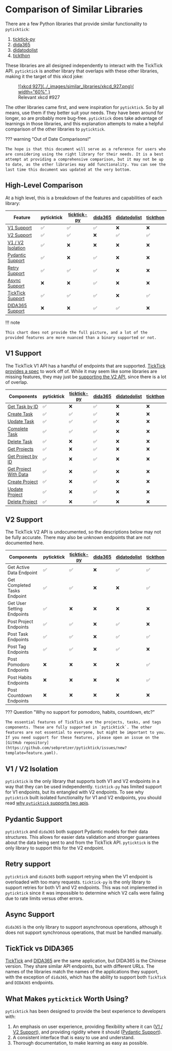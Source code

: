 # Comparison of Similar Libraries

There are a few Python libraries that provide similar functionality to `pyticktick`:

1. [ticktick-py](https://lazeroffmichael.github.io/ticktick-py/)
1. [dida365](https://cyfine.github.io/TickTick-Dida365-API-Client/)
1. [didatodolist](https://github.com/GalaxyXieyu/dida_api)
1. [tickthon](https://github.com/anggelomos/tickthon)

These libraries are all designed independently to interact with the TickTick API. `pyticktick` is another library that overlaps with these other libraries, making it the target of this xkcd joke:

<figure markdown="span">
    <a href="https://xkcd.com/927/">
        ![xkcd 927](../_images/similar_libraries/xkcd_927.png){ width="60%" }
    </a>
    <figcaption>Relevant xkcd #927</figcaption>
</figure>

The other libraries came first, and were inspiration for `pyticktick`. So by all means, use them if they better suit your needs. They have been around for longer, so are probably more bug-free. `pyticktick` does take advantage of learnings in those libraries, and this explanation attempts to make a helpful comparison of the other libraries to `pyticktick`.

??? warning "Out of Date Comparisons!"

    The hope is that this document will serve as a reference for users who are considering using the right library for their needs. It is a best attempt at providing a comprehensive comparison, but it may not be up to date, as the other libraries may add functionality. You can see the last time this document was updated at the very bottom.

## High-Level Comparison

At a high level, this is a breakdown of the features and capabilities of each library:

| Feature                                  | pyticktick         | [ticktick-py](https://lazeroffmichael.github.io/ticktick-py/) | [dida365](https://cyfine.github.io/TickTick-Dida365-API-Client/) | [didatodolist](https://github.com/GalaxyXieyu/dida_api) | [tickthon](https://github.com/anggelomos/tickthon) |
| ---------------------------------------- | ------------------ | ------------------------------------------------------------- | ---------------------------------------------------------------- | ------------------------------------------------------- | -------------------------------------------------- |
| [V1 Support](#v1-support)                | :white_check_mark: | :white_check_mark:                                            | :white_check_mark:                                               | :x:                                                     | :x:                                                |
| [V2 Support](#v2-support)                | :white_check_mark: | :white_check_mark:                                            | :x:                                                              | :white_check_mark:                                      | :white_check_mark:                                 |
| [V1 / V2 Isolation](#v1-v2-isolation)    | :white_check_mark: | :x:                                                           | :x:                                                              | :x:                                                     | :x:                                                |
| [Pydantic Support](#pydantic-support)    | :white_check_mark: | :x:                                                           | :white_check_mark:                                               | :x:                                                     | :x:                                                |
| [Retry Support](#retry-support)          | :white_check_mark: | :white_check_mark:                                            | :white_check_mark:                                               | :x:                                                     | :x:                                                |
| [Async Support](#async-support)          | :x:                | :x:                                                           | :white_check_mark:                                               | :x:                                                     | :x:                                                |
| [TickTick Support](#ticktick-vs-dida365) | :white_check_mark: | :white_check_mark:                                            | :white_check_mark:                                               | :x:                                                     | :white_check_mark:                                 |
| [DIDA365 Support](#ticktick-vs-dida365)  | :x:                | :x:                                                           | :white_check_mark:                                               | :white_check_mark:                                      | :x:                                                |

!!! note

    This chart does not provide the full picture, and a lot of the provided features are more nuanced than a binary supported or not.

## V1 Support

The TickTick V1 API has a handful of endpoints that are supported. [TickTick provides a spec](https://developer.ticktick.com/docs/index.html#/openapi?id=api-reference) to work off of. While it may seem like some libraries are missing features, they may just be [supporting the V2 API](#v2-support), since there is a lot of overlap.

| Components                                                                                                      | pyticktick         | [ticktick-py](https://lazeroffmichael.github.io/ticktick-py/) | [dida365](https://cyfine.github.io/TickTick-Dida365-API-Client/) | [didatodolist](https://github.com/GalaxyXieyu/dida_api) | [tickthon](https://github.com/anggelomos/tickthon) |
| --------------------------------------------------------------------------------------------------------------- | ------------------ | ------------------------------------------------------------- | ---------------------------------------------------------------- | ------------------------------------------------------- | -------------------------------------------------- |
| [Get Task by ID](https://developer.ticktick.com/docs/index.html#/openapi?id=get-task-by-project-id-and-task-id) | :white_check_mark: | :x:                                                           | :white_check_mark:                                               | :x:                                                     | :x:                                                |
| [Create Task](https://developer.ticktick.com/docs/index.html#/openapi?id=create-task)                           | :white_check_mark: | :white_check_mark:                                            | :white_check_mark:                                               | :x:                                                     | :x:                                                |
| [Update Task](https://developer.ticktick.com/docs/index.html#/openapi?id=update-task)                           | :white_check_mark: | :white_check_mark:                                            | :white_check_mark:                                               | :x:                                                     | :x:                                                |
| [Complete Task](https://developer.ticktick.com/docs/index.html#/openapi?id=complete-task)                       | :white_check_mark: | :white_check_mark:                                            | :white_check_mark:                                               | :x:                                                     | :x:                                                |
| [Delete Task](https://developer.ticktick.com/docs/index.html#/openapi?id=delete-task)                           | :white_check_mark: | :x:                                                           | :white_check_mark:                                               | :x:                                                     | :x:                                                |
| [Get Projects](https://developer.ticktick.com/docs/index.html#/openapi?id=get-user-project)                     | :white_check_mark: | :x:                                                           | :white_check_mark:                                               | :x:                                                     | :x:                                                |
| [Get Project by ID](https://developer.ticktick.com/docs/index.html#/openapi?id=get-project-by-id)               | :white_check_mark: | :x:                                                           | :white_check_mark:                                               | :x:                                                     | :x:                                                |
| [Get Project With Data](https://developer.ticktick.com/docs/index.html#/openapi?id=get-project-with-data)       | :white_check_mark: | :x:                                                           | :white_check_mark:                                               | :x:                                                     | :x:                                                |
| [Create Project](https://developer.ticktick.com/docs/index.html#/openapi?id=create-project)                     | :white_check_mark: | :x:                                                           | :white_check_mark:                                               | :x:                                                     | :x:                                                |
| [Update Project](https://developer.ticktick.com/docs/index.html#/openapi?id=update-project)                     | :white_check_mark: | :x:                                                           | :white_check_mark:                                               | :x:                                                     | :x:                                                |
| [Delete Project](https://developer.ticktick.com/docs/index.html#/openapi?id=delete-project)                     | :white_check_mark: | :x:                                                           | :white_check_mark:                                               | :x:                                                     | :x:                                                |

## V2 Support

The TickTick V2 API is undocumented, so the descriptions below may not be fully accurate. There may also be unknown endpoints that are not documented here.

| Components                   | pyticktick         | [ticktick-py](https://lazeroffmichael.github.io/ticktick-py/) | [dida365](https://cyfine.github.io/TickTick-Dida365-API-Client/) | [didatodolist](https://github.com/GalaxyXieyu/dida_api) | [tickthon](https://github.com/anggelomos/tickthon) |
| ---------------------------- | ------------------ | ------------------------------------------------------------- | ---------------------------------------------------------------- | ------------------------------------------------------- | -------------------------------------------------- |
| Get Active Data Endpoint     | :white_check_mark: | :white_check_mark:                                            | :x:                                                              | :white_check_mark:                                      | :white_check_mark:                                 |
| Get Completed Tasks Endpoint | :white_check_mark: | :white_check_mark:                                            | :x:                                                              | :x:                                                     | :white_check_mark:                                 |
| Get User Setting Endpoints   | :white_check_mark: | :x:                                                           | :x:                                                              | :x:                                                     | :x:                                                |
| Post Project Endpoints       | :white_check_mark: | :white_check_mark:                                            | :x:                                                              | :white_check_mark:                                      | :x:                                                |
| Post Task Endpoints          | :white_check_mark: | :white_check_mark:                                            | :x:                                                              | :white_check_mark:                                      | :white_check_mark:                                 |
| Post Tag Endpoints           | :white_check_mark: | :white_check_mark:                                            | :x:                                                              | :white_check_mark:                                      | :x:                                                |
| Post Pomodoro Endpoints      | :x:                | :x:                                                           | :x:                                                              | :x:                                                     | :white_check_mark:                                 |
| Post Habits Endpoints        | :x:                | :x:                                                           | :x:                                                              | :x:                                                     | :white_check_mark:                                 |
| Post Countdown Endpoints     | :x:                | :x:                                                           | :x:                                                              | :x:                                                     | :x:                                                |

??? Question "Why no support for pomodoro, habits, countdown, etc?"

    The essential features of TickTick are the projects, tasks, and tags components. These are fully supported in `pyticktick`. The other features are not essential to everyone, but might be important to you. If you need support for these features, please open an issue on the [GitHub repository](https://github.com/sebpretzer/pyticktick/issues/new?template=feature.yaml).

## V1 / V2 Isolation

`pyticktick` is the only library that supports both V1 and V2 endpoints in a way that they can be used independently. `ticktick-py` has limited support for V1 endpoints, but its entangled with V2 endpoints. To see why `pyticktick` built isolated functionality for V1 and V2 endpoints, you should read [why `pyticktick` supports two apis](ticktick_api/two_apis.md#why-support-two-apis).

## Pydantic Support

`pyticktick` and `dida365` both support Pydantic models for their data structures. This allows for easier data validation and stronger guarantees about the data being sent to and from the TickTick API. `pyticktick` is the only library to support this for the V2 endpoint.

## Retry support

`pyticktick` and `dida365` both support retrying when the V1 endpoint is overloaded with too many requests. `ticktick-py` is the only library to support retries for both V1 and V2 endpoints. This was not implemented in `pyticktick` since it was impossible to determine which V2 calls were failing due to rate limits versus other errors.

## Async Support

`dida365` is the only library to support asynchronous operations, although it does not support synchronous operations, that must be handled manually.

## TickTick vs DIDA365

[TickTick](https://ticktick.com/home) and [DIDA365](https://dida365.com/home) are the same application, but DIDA365 is the Chinese version. They share similar API endpoints, but with different URLs. The names of the libraries match the names of the applications they support, with the exception of `dida365`, which has the ability to support both `TickTick` and `DIDA365` endpoints.

## What Makes `pyticktick` Worth Using?

`pyticktick` has been designed to provide the best experience to developers with:

1. An emphasis on user experience, providing flexibility where it can ([V1 / V2 Support](#v1-v2-isolation)), and providing rigidity where it should ([Pydantic Support](#pydantic-support)).
1. A consistent interface that is easy to use and understand.
1. Thorough documentation, to make learning as easy as possible.
